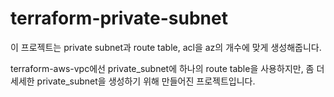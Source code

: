 # terraform-private-subnet

이 프로젝트는 private subnet과 route table, acl을 az의 개수에 맞게 생성해줍니다.

terraform-aws-vpc에선 private_subnet에 하나의 route table을 사용하지만, 좀 더 세세한 private_subnet을 생성하기 위해 만들어진 프로젝트입니다.
